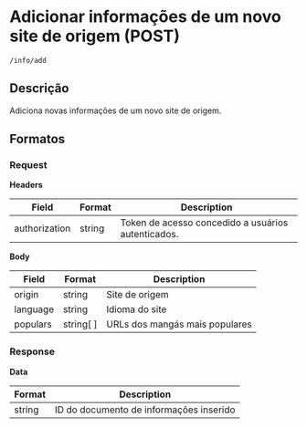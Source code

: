 # Adicionar informações de um novo site de origem (POST)

`/info/add`

## Descrição

Adiciona novas informações de um novo site de origem.

## Formatos

### Request

**Headers**

| Field         | Format | Description                                        |
| ------------- | ------ | -------------------------------------------------- |
| authorization | string | Token de acesso concedido a usuários autenticados. |

**Body**

| Field    | Format    | Description                    |
| -------- | --------- | ------------------------------ |
| origin   | string    | Site de origem                 |
| language | string    | Idioma do site                 |
| populars | string[ ] | URLs dos mangás mais populares |

### Response

**Data**

| Format | Description                             |
| ------ | --------------------------------------- |
| string | ID do documento de informações inserido |
